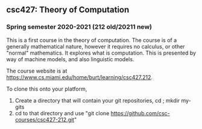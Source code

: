 ## csc427: Theory of Computation
### Spring semester 2020-2021 (212 old/20211 new)

This is a first course in the theory of computation. The course is of a generally mathematical nature, however it requires no calculus, or other "normal" mathematics. It explores what is computation. This is presented by way of machine models, and also linguistic models. 

The course website is at https://www.cs.miami.edu/home/burt/learning/csc427.212.

To clone this onto your platform,
1. Create a directory that will contain your git repositories, cd ; mkdir my-gits 
2. cd to that directory and use "git clone https://github.com/csc-courses/csc427-212.git" 
